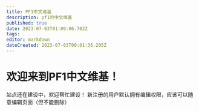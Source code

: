 ```yaml
---
title: PF1中文维基
description: pf1的中文维基
published: true
date: 2023-07-03T01:09:06.702Z
tags: 
editor: markdown
dateCreated: 2023-07-03T00:01:36.205Z
---
```


# 欢迎来到PF1中文维基！
站点还在建设中，欢迎帮忙建设！
新注册的用户默认拥有编辑权限，应该可以随意编辑页面（但不能删除）